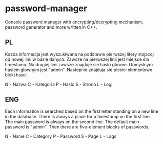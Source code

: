 # password-manager
Console password manager with encrypting/decrypting mechanism, password generator and more written in C++.

PL
----
Kazda informacja jest wyszukiwana na podstawie pierwszej litery stojacej od nowej linii w bazie danych.
Zawsze na pierwszej linii jest miejsce dla timestamp.
Na drugiej linii zawsze znajduje sie haslo glowne. Domyslnym haslem glownym jest "admin".
Nastepnie znajduja sie piecio-elementowe bloki hasel.

N - Nazwa
C - Kategoria
P - Haslo
S - Strona
L - Logi

ENG
----
Each information is searched based on the first letter standing on a new line in the database.
There is always a place for a timestamp on the first line.
The main password is always on the second line. The default main password is "admin".
Then there are five-element blocks of passwords.

N - Name
C - Category
P - Password
S - Page
L - Logs
